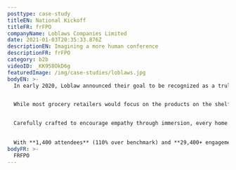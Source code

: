```yaml
---
posttype: case-study
titleEN: National Kickoff
titleFR: frFPO
companyName: Loblaws Companies Limited
date: 2021-01-03T20:35:33.876Z
descriptionEN: Imagining a more human conference
descriptionFR: frFPO
category: b2b
videoID: _KK958OkD6g
featuredImage: /img/case-studies/loblaws.jpg
bodyEN: >-
  In early 2020, Loblaw announced their goal to be recognized as a truly customer-centric business, engaging Mosaic to launch this monumental shift at their National Kick Off – a biennial conference that unites store managers from coast to coast for 3 days of team building, leadership, innovation and company vision.


  While most grocery retailers would focus on the products on the shelf, we instead focused on the people who shop them, reimagining the conference from the ground up. In just 3 days, we built a quintessential small town and invited Loblaw employees to walk a day in their customers’ shoes, literally.


  Carefully crafted to encourage empathy through immersion, every home and experience was designed to represent real people—different family units, income levels, backgrounds and of course, different challenges.
  

  With **1,400 attendees** (110% over benchmark) and **29,400+ engagements** (163% over benchmark), our experience resonated. **Internal feedback was extremely positive with 96% rating** it a 4+ out of 5. In total, employees walked **880,000+ steps in someone else’s shoes.**
bodyFR: >-
  FRFPO
---
```

